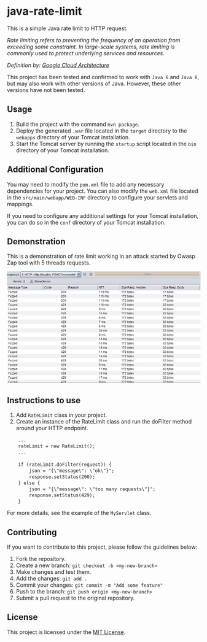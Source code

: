 ﻿# java-rate-limit

This is a simple Java rate limit to HTTP request.

_Rate limiting refers to preventing the frequency of an operation from exceeding some constraint. In large-scale systems, rate limiting is commonly used to protect underlying services and resources._

*Definition by: [_Google Cloud Architecture_](https://cloud.google.com/architecture/rate-limiting-strategies-techniques)*

This project has been tested and confirmed to work with `Java 6` and `Java 8`, but may also work with other versions of Java. However, these other versions have not been tested.

## Usage

1. Build the project with the command `mvn package`.
2. Deploy the generated `.war` file located in the `target` directory to the `webapps` directory of your Tomcat installation.
3. Start the Tomcat server by running the `startup` script located in the `bin` directory of your Tomcat installation.

## Additional Configuration

You may need to modify the `pom.xml` file to add any necessary dependencies for your project. You can also modify the `web.xml` file located in the `src/main/webapp/WEB-INF` directory to configure your servlets and mappings.

If you need to configure any additional settings for your Tomcat installation, you can do so in the `conf` directory of your Tomcat installation.

## Demonstration

This is a demonstration of rate limit working in an attack started by Owasp Zap tool with 5 threads requests.

![alt text](src/main/resources/demonstration.jpeg "Demonstration of rate limit working")

## Instructions to use

1. Add `RateLimit` class in your project.
2. Create an instance of the RateLimit class and run the doFilter method around your HTTP endpoint.

```
    ...
    rateLimit = new RateLimit();
    ...

    if (rateLimit.doFilter(request)) {
        json = "{\"message\": \"ok\"}";
        response.setStatus(200);			
    } else {
        json = "{\"message\": \"too many requests\"}";
        response.setStatus(429);
    }

```

For more details, see the example of the `MyServlet` class.

## Contributing

If you want to contribute to this project, please follow the guidelines below:

1. Fork the repository.
2. Create a new branch: `git checkout -b <my-new-branch>`
3. Make changes and test them.
4. Add the changes: `git add .`
5. Commit your changes: `git commit -m "Add some feature"`
6. Push to the branch: `git push origin <my-new-branch>`
7. Submit a pull request to the original repository.

## License

This project is licensed under the [MIT License](https://opensource.org/licenses/MIT).
